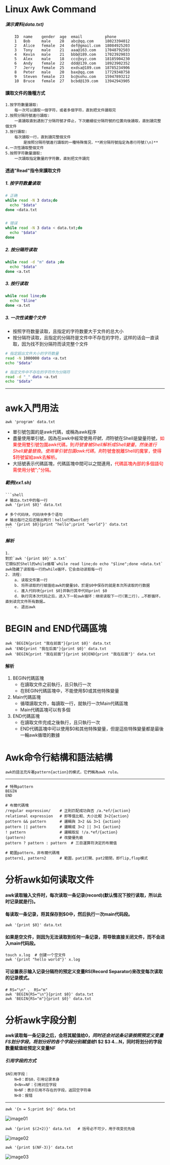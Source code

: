 # Linux Awk Command
##### 演示資料(data.txt)

        ID  name    gender  age  email          phone
        1   Bob     male    28   abc@qq.com     18023394012
        2   Alice   female  24   def@gmail.com  18084925203
        3   Tony    male    21   aaa@163.com    17048792503
        4   Kevin   male    21   bbb@189.com    17023929033
        5   Alex    male    18   ccc@xyz.com    18185904230
        6   Andy    female  22   ddd@139.com    18923902352
        7   Jerry   female  25   exdsa@189.com  18785234906
        8   Peter   male    20   bax@qq.com     17729348758
        9   Steven  female  23   bc@sohu.com    15947893212
        10  Bruce   female  27   bcbd@139.com   13942943905

#### 讀取文件的幾種方式

	1.按字符數量讀取: 
		每一次可以讀取一個字符，或者多個字符，直到把文件讀取完
	2.按照分隔符號進行讀取:
		一直讀取直到遇到了分隔符號才停止，下次繼續從分隔符號的位置向後讀取，直到讀完整個文件
	3.按行讀取:
		每次讀取一行，直到讀完整個文件
			是按照分隔符號進行讀取的一種特殊情況，**將分隔符號指定為患行符號(\n)**
	4.一次性讀取整個文件
	5.按照字符數量讀取:
		一次讀取指定數量的字符數，直到把文件讀完

#### 透過"Read"指令來讀取文件
##### 1. 按字符数量读取

```bash
# 正确
while read -N 3 data;do
  echo "$data"
done <data.txt


# 错误
while read -N 3 data < data.txt;do
  echo "$data"
done

```
##### 2. 按分隔符读取
```bash
while read -d "m" data ;do
  echo "$data"
done <a.txt
```
##### 3. 按行读取
```bash
while read line;do
  echo "$line"
done <a.txt
```
##### 3. 一次性读整个文件
- 按照字符数量读取，且指定的字符数要大于文件的总大小
- 按分隔符读取，且指定的分隔符是文件中不存在的字符，这样的话会一直读取，因为找不到分隔符而读完整个文件

```bash
# 指定超出文件大小的字符数量
read -N 1000000 data <a.txt
echo "$data"

# 指定文件中不存在的字符作为分隔符
read -d "_" data <a.txt
echo "$data"
```

------------



# awk入門用法
    awk 'program' data.txt
- 單引號包圍的是awk代碼，或稱為awk程序
- 盡量使用單引號，因為在awk中經常使用$符號，而$符號在Shell是變量符號，<font color=#FF0000>如果使用雙引號包圍awk代碼，則$符號會被Shell解析成Shell變量，然後進行Shell變量替換。使用單引號包圍awk代碼，則$符號會脫離Shell的魔掌，使得$符號留給awk去解析。</font>
- 大括號表示代碼區塊，代碼區塊中間可以之間連用，<font color=#FF0000>代碼區塊內部的多個語句需使用分號";"分隔。</font>
##### 範例(ex1.sh)
	```shell
	# 输出a.txt中的每一行
	awk '{print $0}' data.txt

	# 多个代码块，代码块中多个语句
	# 输出每行之后还输出两行：hello行和world行
	awk '{print $0}{print "hello";print "world"}' data.txt
	```
##### 解析
	1. 
	對於`awk '{print $0}' a.txt`
	它類似於Shell的while循環`while read line;do echo "$line";done <data.txt`
	awk隐藏了读取每一行的while循环，它会自动读取每一行
	2. 流程:
		a. 读取文件第一行
		b. 将所读取的行赋值给awk的變量$0，於是$0中保存的就是本次所读取的行数据
		c. 進入代码块{print $0}并執行其中代码print $0
		d. 執行完本次代码之后，进入下一轮awk循环：继续读取下一行(第二行)，…不断循环，直到读完文件所有数据…
		e. 退出awk

# BEGIN and END代碼區塊
    awk 'BEGIN{print "我在前面"}{print $0}' data.txt
    awk 'END{print "我在后面"}{print $0}' data.txt
    awk 'BEGIN{print "我在前面"}{print $0}END{print "我在后面"}' data.txt
#### 解析
1. BEGIN代碼區塊
	- 在讀取文件之前執行，且只執行一次
	- 在BEGIN代碼區塊中，不能使用$0或其他特殊變量
1. Main代碼區塊
	- 循環讀取文件，每讀取一行，就執行一次Main代碼區塊
	- Main代碼區塊可以有多個
1. END代碼區塊
	- 在讀取文件完成之後執行，且只執行一次
	- END代碼區塊中可以使用$0和其他特殊變量，但是這些特殊變量都是最後一輪awk循環的數據

# Awk命令行結構和語法結構
	awk的語法充斥著pattern{action}的模式，它們稱為awk rule。

------------


	# 特殊pattern
	BEGIN
	END

	# 布爾代碼塊
	/regular expression/    # 正則匹配成功與否 /a.*ef/{action}
	relational expression   # 即等值比較、大小比較 3>2{action}
	pattern && pattern      # 邏輯與 3>2 && 3>1 {action}
	pattern || pattern      # 邏輯或 3>2 || 3<1 {action}
	! pattern               # 邏輯取反 !/a.*ef/{action}
	(pattern)               # 改變優先級
	pattern ? pattern : pattern  # 三目運算符決定的布爾值

	# 範圍pattern，非布爾代碼塊
	pattern1, pattern2      # 範圍，pat1打開、pat2關閉，即flip,flop模式


# 分析awk如何读取文件
#### awk读取输入文件时，每次读取一条记录(record)(默认情况下按行读取，所以此时记录就是行)。
#### 每读取一条记录，将其保存到$0中，然后执行一次main代码段。
	awk '{print $0}' data.txt
#### 如果是空文件，则因为无法读取到任何一条记录，将导致直接关闭文件，而不会进入main代码段。
	touch x.log  # 创建一个空文件
	awk '{print "hello world"}' x.log
#### 可设置表示输入记录分隔符的预定义变量RS(Record Separator)来改变每次读取的记录模式。
	# RS="\n" 、 RS="m"
	awk 'BEGIN{RS="\n"}{print $0}' data.txt
	awk 'BEGIN{RS="m"}{print $0}' data.txt
# 分析awk字段分割
#### awk读取每一条记录之后，会将其赋值给$0，同时还会对这条记录按照预定义变量FS划分字段，将划分好的各个字段分别赋值给$1 $2 $3 $4...$N，同时将划分的字段数量赋值给预定义变量NF
##### 引用字段的方式
	$N引用字段：
		N=0：即$0，引用记录本身
		0<N<=NF：引用对应字段
		N>NF：表示引用不存在的字段，返回空字符串
		N<0：报错
------------
	awk '{n = 5;print $n}' data.txt
![image01](./figures/01.png)

	awk '{print $(2+2)}' data.txt   # 括号必不可少，用于改变优先级
![image02](./figures/02.png)

	awk '{print $(NF-3)}' data.txt
![image03](./figures/03.png)




